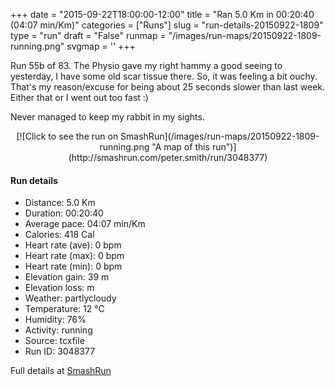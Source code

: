 +++
date = "2015-09-22T18:00:00-12:00"
title = "Ran 5.0 Km in 00:20:40 (04:07 min/Km)"
categories = ["Runs"]
slug = "run-details-20150922-1809"
type = "run"
draft = "False"
runmap = "/images/run-maps/20150922-1809-running.png"
svgmap = '<polyline points="95 77, 92 77, 85 77, 75 86, 71 95, 62 95, 50 100, 39 96, 39 81, 5 71, 4 70, 19 34, 41 14, 55 1, 63 0, 69 4, 28 43, 64 8, 66 2, 56 2, 18 34, 9 57, 4 70, 41 81, 37 89, 50 98, 71 95, 78 82, 96 75">'
+++

Run 55b of 83. The Physio gave my right hammy a good seeing to yesterday, I have some old scar tissue there. So, it was feeling a bit ouchy. That's my reason/excuse for being about 25 seconds slower than last week. Either that or I went out too fast :)

Never managed to keep my rabbit in my sights. 



<!--more-->

<center>
[![Click to see the run on SmashRun](/images/run-maps/20150922-1809-running.png "A map of this run")](http://smashrun.com/peter.smith/run/3048377)
</center>

#### Run details

* Distance: 5.0 Km
* Duration: 00:20:40
* Average pace: 04:07 min/Km
* Calories: 418 Cal
* Heart rate (ave): 0 bpm
* Heart rate (max): 0 bpm
* Heart rate (min): 0 bpm
* Elevation gain: 39 m
* Elevation loss:  m
* Weather: partlycloudy
* Temperature: 12 &deg;C
* Humidity: 76%
* Activity: running
* Source: tcxfile
* Run ID: 3048377

Full details at [SmashRun](http://smashrun.com/peter.smith/run/3048377)